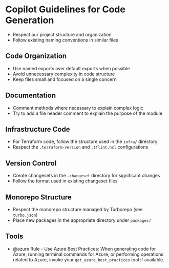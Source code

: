 # Copilot Guidelines for Code Generation

- Respect our project structure and organization
- Follow existing naming conventions in similar files

## Code Organization

- Use named exports over default exports when possible
- Avoid unnecessary complexity in code structure
- Keep files small and focused on a single concern

## Documentation

- Comment methods where necessary to explain complex logic
- Try to add a file header comment to explain the purpose of the module

## Infrastructure Code

- For Terraform code, follow the structure used in the `infra/` directory
- Respect the `.terraform-version` and `.tflint.hcl` configurations

## Version Control

- Create changesets in the `.changeset` directory for significant changes
- Follow the format used in existing changeset files

## Monorepo Structure

- Respect the monorepo structure managed by Turborepo (see `turbo.json`)
- Place new packages in the appropriate directory under `packages/`

## Tools

- @azure Rule - Use Azure Best Practices: When generating code for Azure, running terminal commands for Azure, or performing operations related to Azure, invoke your `get_azure_best_practices` tool if available.
